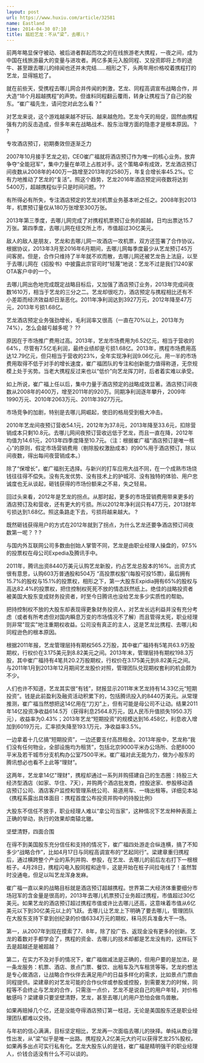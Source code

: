 ```yaml
---
layout: post
url: https://www.huxiu.com/article/32581
name: Eastland
time: 2014-04-30 07:10
title: 尴尬艺龙：不从“梁”，去哪儿？
---
```

前两年略显保守被动、被后进者群起而攻之的在线旅游老大携程，一夜之间，成为中国在线旅游最大的变量与进攻者。两亿多美元入股同程、又投资即将上市的途牛、甚至跟去哪儿的绯闻也还并未完结……相形之下，头两年用价格咬着携程打的艺龙，显得尴尬了。

就在前些天，受携程去哪儿网合并传闻的刺激，艺龙、同程高调宣布战略合作，并大造“18个月超越携程”的声势。但谁料同程翻云覆雨，转身让携程当了自己的股东。“崔广福先生，请问您对此怎么看？”

对艺龙来说，这个游戏越来越不好玩、越来越危险。艺龙今天的局促，固然由携程强有力的反击造成，但多年来在战略战术、股东治理方面的隐患才是根本原因。 ? ?

专攻酒店预订，初期奏效但逐渐乏力

2007年10月接手艺龙之初，CEO崔广福就将酒店预订作为唯一的核心业务。放弃争夺“全能冠军”，集中力量在单项上占胜对手。这个策略卓有成效，艺龙酒店预订间夜数从2008年的400万一路增至2013年的2580万，年复合增长率45.2%。它有力地推动了艺龙的“复活”。照这个趋势，艺龙2016年酒店预定间夜数将达到5400万，超越携程似乎只是时间问题。??

有所得必有所失，专注酒店预定的艺龙对机票业务基本听之任之。2008年到2013年，机票预订量仅从180万张增至300万张。

2013年第三季度，去哪儿网完成了对携程机票预订业务的超越，日均出票达15.7万张。第四季度，去哪儿网在纽交所上市，市值超过30亿美元。

敌人的敌人是朋友，艺龙和去哪儿网一攻酒店一攻机票，双方还签署了合作协议。根据协议，2013年3月至2016年6月期间，去哪儿网每季度最少从艺龙预订45万间客房。但是，合作只维持了半年就不欢而散，去哪儿网还被艺龙告上法庭，以至于去哪儿网在《招股书》中披露此宗官司时“轻蔑”地说：艺龙不过是我们1240家OTA客户中的一个。

去哪儿网出色地完成既定战略目标后，又加强了酒店预订业务，2013年完成间夜数1610万，相当于艺龙的三分之二。艺龙却很吃力，酒店预定与携程相比还有不小差距而经济效益却日渐恶化。2011年净利润达到3927万元，2012年降至47万元，2013年亏损1.68亿。

艺龙酒店预定业务强劲增长，毛利润率又很高（一直在70%以上，2013年为74%），怎么会越亏越多呢？ ??

原因在于市场推广费用过高。2013年，艺龙市场费用为6.52亿元，相当于营收的64%，尽管有7.5亿毛利润，最终业绩却是亏损1.68亿。2013年，携程市场费用高达12.79亿元，但只相当于营收的23%，全年实现净利润9.06亿元。用一半的市场费用取得不低于对手的增长速度，崔广福团队的专注和创新能力值得称道，无奈规模上处于劣势。当老大携程反过来也以“低价”向艺龙挥刀时，后者着实难以承受。

如上所说，崔广福上任以后，集中力量于酒店预定的战略成效显著。酒店预订间夜数从2008年的400万，增至2011年的920万。同期净利润逐年攀升，2009年1990万元、2010年2063万元、2011年3927万元。

市场竞争的加剧，特别是去哪儿网崛起，使旧的格局受到极大冲击。

2010年艺龙间夜预订营收54.1元，2012年为37.8元，2013年降至33.6元，扣除营销成本只剩10.8元。去哪儿网间夜预订营收远低于艺龙，而且一直在降，2012年均值为14.61元，2013年四季度降至10.7元。（注：根据崔广福“酒店预订是唯一核心”的原则，假定市场营销费用（剔除股权激励成本）的90%用于酒店预订，除以间夜数，得出每间夜营销成本。）

除了“保增长”，崔广福别无选择。与新兴的打车应用大战不同，在一个成熟市场烧钱往往得不偿失。没有先发优势、没有技术上的护城河、没有独特的体验、用户忠诚度也无从谈起，砸钱获得的市场份额来之不易，失之轻易。

回过头来看，2012年是艺龙的拐点。从那时起，更多的市场营销费用带来更多的酒店预订及和营收，还有更大的亏损。所以2012年净利润只有47万元，2013财年亏损达到1.68亿。照这条路走下去，亏损将越来越大。 ?

既然砸钱获得用户的方式在2012年就到了拐点，为什么艺龙还要争酒店预订间夜数第一呢？ ? ?

与国内外互联网公司多数由创始人掌管不同，艺龙是由职业经理人操盘的，97.5%的投票权在母公司Expedia及腾讯手中。

2011年，腾讯出资8440万美元认购艺龙新股，约占艺龙总股本的16%。出资方式很有意思，认购603万普通股和504万 “高投票权股”(每股可投15票)，最后拥有15.7%的股权与15.1%的投票权，相形之下，第一大股东Expidia拥有65%的股权与高达82.4%的投票权，把住控制权死死不放的情态跃然纸上。绝佳的战略投资者被美国大股东变成财务投资者，时至今日腾讯也没给艺龙多少实质性的帮助。

把持控制权不放的大股东却表现得更象财务投资人，对艺龙长远利益并没有充分考虑（或者有所考虑但对国内瞬息万变的市场情况不了解）而且管得太死，职业经理则非常"现实"地注重期权收益。公司没有真正的主人，这是艺龙比携程、去哪儿和同程逊色的根本原因。

根据2011年报，艺龙管理层持有期权565.2万股，其中崔广福持有5笔共63.9万股期权，行权价在3.175美元到8.82美元之间。2013年末，管理层持有期权198.3万股，其中崔广福持有4笔共20.2万股期权，行权价在3.175美元到8.82美元之间。与2011年1月到2013年12月期间艺龙股价对照，管理团队兑现期权套利的机会颇为不少。

人们也许不知道，艺龙其实很“有钱”，财报显示2011年末艺龙持有14.33亿元“短期投资”。钱是此前盈利及融资活动积累下的，包括腾讯投入的8440万美元。从常理推测，崔广福当然想把这14亿用在“刀刃”上，但有可能是母公司不让动。结果2011年14亿投资净收益614.5万（获得利息2564.8万元，因人民币升值损失1950.3万元），收益率为0.43%；2013年艺龙“短期投资”的规模达到16.458亿，利息收入增加到6019万元，汇率损失降至193.1万元，净收益率3.5%。

一边拿着十几亿搞“短期投资”，一边还要支付高昂租金。2013年报中，艺龙称“我们没有任何物业，全部设施均为租赁”，包括北京9000平米办公场所、合肥8000平米及若干城市分支机构办公室7500平米。崔广福对此无能为力，做为小股东的腾讯想必也看不上此等“理财”。

这两年，艺龙拿14亿"理财"，携程却通过一系列并购搭建自己的生态圈：持股三大经济型酒店（如家、华住、7天），并购两个酒店批发商，控股途家、参股移动酒店预订公司、酒店客户监控和管理系统公司、易道用车、一嗨出租等。详细见本站《携程系露出具体面目：携程首度公布投资并购中的持股比例》

大股东不信任不放手，职业经理人难以“拿公司当家”，这种情况下艺龙种种表面上正确的举动，执行的效果却南辕北辙。

坚壁清野，四面合围

在得不到美国股东充分信任和支持的情况下，崔广福四处游走合纵连横，搞了不知多少“战略合作”，比如4月17日与同程高调宣布的“艺起同行”。梁建章重归携程后，通过横跨整个产业的系列并购、参股，在艺龙、去哪儿的前后左右打下一根根桩子。4月28日，携程闪电入股同程和途牛，这是开始在桩子间拉电线了！虽然暂时没通电，但足以叫艺龙浑身发麻。

崔广福一直以来的战略目标就是酒店预订超越携程。世界第二大经济体重要细分市场冠军的含金量是很高的，2013年去哪儿机票预订业务超过携程，市值超过30亿美元。如果艺龙的酒店预订超过携程市值或许比去哪儿还高，这意味着市值从6亿美元以下到30亿美元以上的飞跃。去哪儿让艺龙上下明确了要去哪儿，管理团队在大股东支持下拿到创纪录的价值6334万元的期权，秣马厉兵准备大干一场。

第一，从2007年到现在摸索了7、8年，除了投广告、返现金没有更多的创新。艺龙的着数对手都学会了，携程的资金、去哪儿的技术却都是艺龙没有的，这样玩下去是超越还是被超越？

第二，在实力不及对手的情况下，崔广福做减法是正确的，但用户要的是加法，是一条龙服务：机票、酒店、景点门票、餐饮、出租车及汽车租赁等等。艺龙的想法是专心做酒店，让战略合作伙伴去满足用户的日益多样化的需求，比如景点门票由同程提供。梁建章的对艺龙可能的合作伙伴或参股或控股，到需要发力的时候，同程等不会终止与艺龙的合作，只需涨一点价，艺龙不是说自己的用户年轻，对价格敏感吗？梁建章只要坚壁清野，艺龙，甚至去哪儿的用户恐怕会做鸟兽散。

如果再赔掉几个亿，还是没能夺得酒店预订第一桂冠，无论是美国股东还是职业经理团队都难以交待。

与年初的信心满满，目标坚定相比，艺龙再一次面临去哪儿的抉择。单纯从商业理性出发，从“梁”似乎是唯一出路。携程投入2亿美元大约可以获得艺龙25%股权，如果再多出点可实行私有化。艺龙大股东认的是钱，崔广福是精明强干的职业经理人，价钱合适没有什么不可以谈的。


